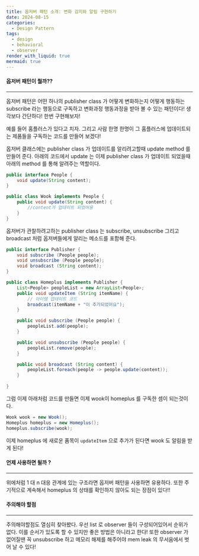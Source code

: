 ```yaml
---
title: 옵저버 패턴 소개: 변화 감지와 알림 구현하기
date: 2024-08-15
categories:
  - Design Pattern
tags:
  - design
  - behavioral
  - observer
render_with_liquid: true
mermaid: true
---
```

#### 옵저버 패턴이 뭘까??
---
옵저버 패턴은 어떤 하나의 publisher class 가 어떻게 변화하는지 어떻게 행동하는 subscribe 라는 행동으로 구독하고 변화과정 행동과정을 받아 볼 수 있는 패턴이다! 생각보다 간단하다! 한번 구현해보자!

예를 들어 홈플러스가 있다고 치자. 그리고 사람 한명 한명이 그 홈플러스에 업데이트되는 제품들을 구독하는 코드를 만들어 보겠다!

옵저버 클래스에는 publisher class 가 업데이트를 알리려고할때 update method 를 만들어 준다. 아래의 코드에서 update 는 이제 publisher class 가 업데이트 되었을때 아래의 method 를 통해 알려주는 역할이다.

```java
public interface People {
	void update(String content);
}

public class Wook implements People {
	public void update(String content) {
		//content가 업데이트 되었어용
	}
}
```

옵저버가 관찰하려고하는 publisher class 는 subscribe, unsubscribe 그리고 broadcast 처럼 옵저버들에게 알리는 메소드를 포함해 준다.

```java
public interface Publisher {
	void subscribe (People people);
	void unsubscribe (People people);
	void broadcast (String content);
}

public class Homeplus implements Publisher {
	List<People> peopleList = new ArrayList<People>;
	public void updateItem (String itemName) {
		// 아이템 업데이트 코드
		broadcast(itemName + "이 추가되었어요");
	}

	public void subscribe (People people) {
		peopleList.add(people);
	}

	public void unsubscribe (People people) {
		peopleList.remove(people);
	}

	public void broadcast (String content) {
		peopleList.foreach(people -> people.update(content));
	}
	
}
```

그럼 이제 아래처럼 코드를 만들면 이제 wook이 homeplus 를 구독한 셈이 되는것이다.

```java
Wook wook = new Wook();
Homeplus homeplus = new Homeplus();
homeplus.subscribe(wook);
```

이제 homeplus 에 새로운 품목이 `updateItem` 으로 추가가 된다면 wook 도 알림을 받게 된다!

#### 언제 사용하면 될까 ?
---
위에처럼 1 대 n 대응 관계에 있는 구조라면 옵저버 패턴을 사용하면 유용하다.
또한 주기적으로 계속해서 homeplus 의 상태를 확인하지 않아도 되는 장점이 있다!!

#### 주의해야 할점
---
주의해야할점도 열심히 찾아봤다. 우선 list 로 observer 들이 구성되어있어서 순위가 없다. 이를 순서가 있도록 할 수 있지만 좋은 방법은 아니라고 한다! 또한 observer 가 없어질땐 꼭 unsubscribe 하고 메모리 해제를 해주어야 mem leak 의 무서움에서 벗어 날 수 있다!